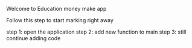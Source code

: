 Welcome to Education money make app 

Follow this step to start marking right away

step 1: open the application
step 2: add new function to main
step 3: still continue adding code
